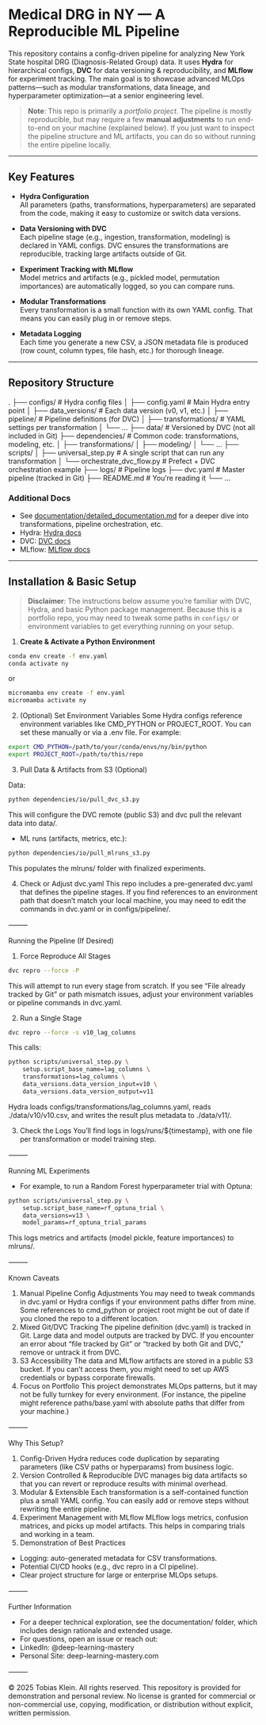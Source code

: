# Medical DRG in NY — A Reproducible ML Pipeline

This repository contains a config-driven pipeline for analyzing New York State hospital DRG (Diagnosis-Related Group) data. It uses **Hydra** for hierarchical configs, **DVC** for data versioning & reproducibility, and **MLflow** for experiment tracking. The main goal is to showcase advanced MLOps patterns—such as modular transformations, data lineage, and hyperparameter optimization—at a senior engineering level.

> **Note**: This repo is primarily a _portfolio project_. The pipeline is mostly reproducible, but may require a few **manual adjustments** to run end-to-end on your machine (explained below). If you just want to inspect the pipeline structure and ML artifacts, you can do so without running the entire pipeline locally.

---

## Key Features

- **Hydra Configuration**  
  All parameters (paths, transformations, hyperparameters) are separated from the code, making it easy to customize or switch data versions.

- **Data Versioning with DVC**  
  Each pipeline stage (e.g., ingestion, transformation, modeling) is declared in YAML configs. DVC ensures the transformations are reproducible, tracking large artifacts outside of Git.

- **Experiment Tracking with MLflow**  
  Model metrics and artifacts (e.g., pickled model, permutation importances) are automatically logged, so you can compare runs.

- **Modular Transformations**  
  Every transformation is a small function with its own YAML config. That means you can easily plug in or remove steps.

- **Metadata Logging**  
  Each time you generate a new CSV, a JSON metadata file is produced (row count, column types, file hash, etc.) for thorough lineage.

---

## Repository Structure

.
├── configs/                # Hydra config files
│   ├── config.yaml         # Main Hydra entry point
│   ├── data_versions/      # Each data version (v0, v1, etc.)
│   ├── pipeline/           # Pipeline definitions (for DVC)
│   ├── transformations/    # YAML settings per transformation
│   └── …
├── data/                   # Versioned by DVC (not all included in Git)
├── dependencies/           # Common code: transformations, modeling, etc.
│   ├── transformations/
│   ├── modeling/
│   └── …
├── scripts/
│   ├── universal_step.py   # A single script that can run any transformation
│   └── orchestrate_dvc_flow.py  # Prefect + DVC orchestration example
├── logs/                   # Pipeline logs
├── dvc.yaml                # Master pipeline (tracked in Git)
├── README.md               # You’re reading it
└── …

### Additional Docs

- See [documentation/detailed_documentation.md](documentation/detailed_documentation.md) for a deeper dive into transformations, pipeline orchestration, etc.
- Hydra: [Hydra docs](https://hydra.cc/docs/intro/)
- DVC: [DVC docs](https://dvc.org/doc)
- MLflow: [MLflow docs](https://mlflow.org/docs/latest)

---

## Installation & Basic Setup

> **Disclaimer**: The instructions below assume you’re familiar with DVC, Hydra, and basic Python package management. Because this is a portfolio repo, you may need to tweak some paths in `configs/` or environment variables to get everything running on your setup.

1. **Create & Activate a Python Environment**

```bash
conda env create -f env.yaml
conda activate ny
```

or

```bash
micromamba env create -f env.yaml
micromamba activate ny
```

2. (Optional) Set Environment Variables
  Some Hydra configs reference environment variables like CMD_PYTHON or PROJECT_ROOT. You can set these manually or via a .env file. For example:

```bash
export CMD_PYTHON=/path/to/your/conda/envs/ny/bin/python
export PROJECT_ROOT=/path/to/this/repo
```

3. Pull Data & Artifacts from S3 (Optional)

Data:

```bash
python dependencies/io/pull_dvc_s3.py
```

This will configure the DVC remote (public S3) and dvc pull the relevant data into data/.

- ML runs (artifacts, metrics, etc.):

```bash
python dependencies/io/pull_mlruns_s3.py
```

This populates the mlruns/ folder with finalized experiments.

4. Check or Adjust dvc.yaml
  This repo includes a pre-generated dvc.yaml that defines the pipeline stages. If you find references to an environment path that doesn’t match your local machine, you may need to edit the commands in dvc.yaml or in configs/pipeline/.

⸻

Running the Pipeline (If Desired)

1. Force Reproduce All Stages

```bash
dvc repro --force -P
```

This will attempt to run every stage from scratch. If you see “File already tracked by Git” or path mismatch issues, adjust your environment variables or pipeline commands in dvc.yaml.

2. Run a Single Stage

```bash
dvc repro --force -s v10_lag_columns
```

This calls:

```bash
python scripts/universal_step.py \
    setup.script_base_name=lag_columns \
    transformations=lag_columns \
    data_versions.data_version_input=v10 \
    data_versions.data_version_output=v11
```

Hydra loads configs/transformations/lag_columns.yaml, reads ./data/v10/v10.csv, and writes the result plus metadata to ./data/v11/.

3. Check the Logs
You’ll find logs in logs/runs/${timestamp}, with one file per transformation or model training step.

⸻

Running ML Experiments  
- For example, to run a Random Forest hyperparameter trial with Optuna:

```bash
python scripts/universal_step.py \
    setup.script_base_name=rf_optuna_trial \
    data_versions=v13 \
    model_params=rf_optuna_trial_params
```

 This logs metrics and artifacts (model pickle, feature importances) to mlruns/.

⸻

Known Caveats
1. Manual Pipeline Config Adjustments
  You may need to tweak commands in dvc.yaml or Hydra configs if your environment paths differ from mine.
  Some references to cmd_python or project root might be out of date if you cloned the repo to a different location.
2. Mixed Git/DVC Tracking
  The pipeline definition (dvc.yaml) is tracked in Git.
  Large data and model outputs are tracked by DVC. If you encounter an error about “file tracked by Git” or “tracked by both Git and DVC,” remove or untrack it from DVC.
3. S3 Accessibility
  The data and MLflow artifacts are stored in a public S3 bucket. If you can’t access them, you might need to set up AWS credentials or bypass corporate firewalls.
4. Focus on Portfolio
  This project demonstrates MLOps patterns, but it may not be fully turnkey for every environment. (For instance, the pipeline might reference paths/base.yaml with absolute paths that differ from your machine.)

⸻

Why This Setup?

1. Config-Driven
  Hydra reduces code duplication by separating parameters (like CSV paths or hyperparams) from business logic.
2. Version Controlled & Reproducible
  DVC manages big data artifacts so that you can revert or reproduce results with minimal overhead.
3. Modular & Extensible
  Each transformation is a self-contained function plus a small YAML config. You can easily add or remove steps without rewriting the entire pipeline.
4. Experiment Management with MLflow
  MLflow logs metrics, confusion matrices, and picks up model artifacts. This helps in comparing trials and working in a team.
5. Demonstration of Best Practices
- Logging: auto-generated metadata for CSV transformations.
- Potential CI/CD hooks (e.g., dvc repro in a CI pipeline).
- Clear project structure for large or enterprise MLOps setups.

⸻

Further Information
- For a deeper technical exploration, see the documentation/ folder, which includes design rationale and extended usage.
- For questions, open an issue or reach out:
- LinkedIn: @deep-learning-mastery
- Personal Site: deep-learning-mastery.com

⸻

© 2025 Tobias Klein. All rights reserved.
This repository is provided for demonstration and personal review. No license is granted for commercial or non-commercial use, copying, modification, or distribution without explicit, written permission.

